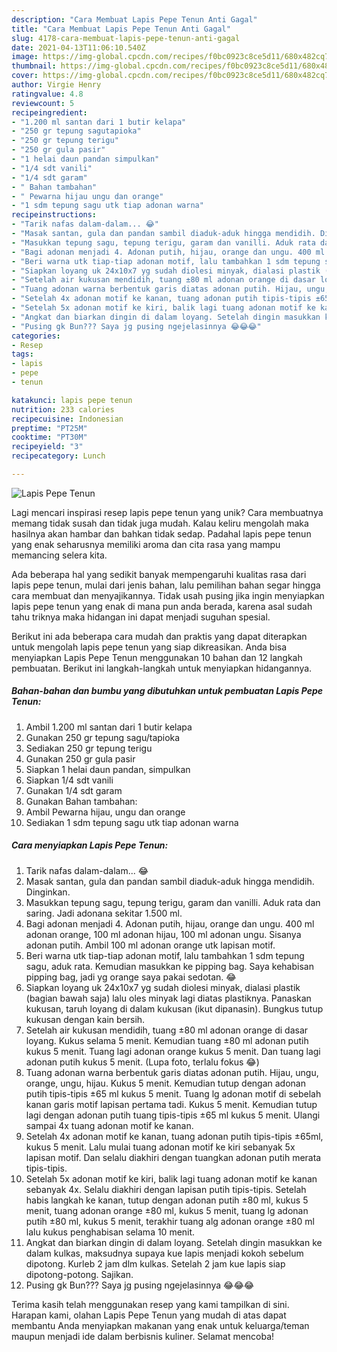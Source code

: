 ```yaml
---
description: "Cara Membuat Lapis Pepe Tenun Anti Gagal"
title: "Cara Membuat Lapis Pepe Tenun Anti Gagal"
slug: 4178-cara-membuat-lapis-pepe-tenun-anti-gagal
date: 2021-04-13T11:06:10.540Z
image: https://img-global.cpcdn.com/recipes/f0bc0923c8ce5d11/680x482cq70/lapis-pepe-tenun-foto-resep-utama.jpg
thumbnail: https://img-global.cpcdn.com/recipes/f0bc0923c8ce5d11/680x482cq70/lapis-pepe-tenun-foto-resep-utama.jpg
cover: https://img-global.cpcdn.com/recipes/f0bc0923c8ce5d11/680x482cq70/lapis-pepe-tenun-foto-resep-utama.jpg
author: Virgie Henry
ratingvalue: 4.8
reviewcount: 5
recipeingredient:
- "1.200 ml santan dari 1 butir kelapa"
- "250 gr tepung sagutapioka"
- "250 gr tepung terigu"
- "250 gr gula pasir"
- "1 helai daun pandan simpulkan"
- "1/4 sdt vanili"
- "1/4 sdt garam"
- " Bahan tambahan"
- " Pewarna hijau ungu dan orange"
- "1 sdm tepung sagu utk tiap adonan warna"
recipeinstructions:
- "Tarik nafas dalam-dalam... 😂"
- "Masak santan, gula dan pandan sambil diaduk-aduk hingga mendidih. Dinginkan."
- "Masukkan tepung sagu, tepung terigu, garam dan vanilli. Aduk rata dan saring. Jadi adonana sekitar 1.500 ml."
- "Bagi adonan menjadi 4. Adonan putih, hijau, orange dan ungu. 400 ml adonan orange, 100 ml adonan hijau, 100 ml adonan ungu. Sisanya adonan putih. Ambil 100 ml adonan orange utk lapisan motif."
- "Beri warna utk tiap-tiap adonan motif, lalu tambahkan 1 sdm tepung sagu, aduk rata. Kemudian masukkan ke pipping bag. Saya kehabisan pipping bag, jadi yg orange saya pakai sedotan. 😂"
- "Siapkan loyang uk 24x10x7 yg sudah diolesi minyak, dialasi plastik (bagian bawah saja) lalu oles minyak lagi diatas plastiknya. Panaskan kukusan, taruh loyang di dalam kukusan (ikut dipanasin). Bungkus tutup kukusan dengan kain bersih."
- "Setelah air kukusan mendidih, tuang ±80 ml adonan orange di dasar loyang. Kukus selama 5 menit. Kemudian tuang ±80 ml adonan putih kukus 5 menit. Tuang lagi adonan orange kukus 5 menit. Dan tuang lagi adonan putih kukus 5 menit. (Lupa foto, terlalu fokus 😂)"
- "Tuang adonan warna berbentuk garis diatas adonan putih. Hijau, ungu, orange, ungu, hijau. Kukus 5 menit. Kemudian tutup dengan adonan putih tipis-tipis ±65 ml kukus 5 menit. Tuang lg adonan motif di sebelah kanan garis motif lapisan pertama tadi. Kukus 5 menit. Kemudian tutup lagi dengan adonan putih tuang tipis-tipis ±65 ml kukus 5 menit. Ulangi sampai 4x tuang adonan motif ke kanan."
- "Setelah 4x adonan motif ke kanan, tuang adonan putih tipis-tipis ±65ml, kukus 5 menit. Lalu mulai tuang adonan motif ke kiri sebanyak 5x lapisan motif. Dan selalu diakhiri dengan tuangkan adonan putih merata tipis-tipis."
- "Setelah 5x adonan motif ke kiri, balik lagi tuang adonan motif ke kanan sebanyak 4x. Selalu diakhiri dengan lapisan putih tipis-tipis. Setelah habis langkah ke kanan, tutup dengan adonan putih ±80 ml, kukus 5 menit, tuang adonan orange ±80 ml, kukus 5 menit, tuang lg adonan putih ±80 ml, kukus 5 menit, terakhir tuang alg adonan orange ±80 ml lalu kukus penghabisan selama 10 menit."
- "Angkat dan biarkan dingin di dalam loyang. Setelah dingin masukkan ke dalam kulkas, maksudnya supaya kue lapis menjadi kokoh sebelum dipotong. Kurleb 2 jam dlm kulkas. Setelah 2 jam kue lapis siap dipotong-potong. Sajikan."
- "Pusing gk Bun??? Saya jg pusing ngejelasinnya 😂😂😂"
categories:
- Resep
tags:
- lapis
- pepe
- tenun

katakunci: lapis pepe tenun 
nutrition: 233 calories
recipecuisine: Indonesian
preptime: "PT25M"
cooktime: "PT30M"
recipeyield: "3"
recipecategory: Lunch

---
```



![Lapis Pepe Tenun](https://img-global.cpcdn.com/recipes/f0bc0923c8ce5d11/680x482cq70/lapis-pepe-tenun-foto-resep-utama.jpg)

Lagi mencari inspirasi resep lapis pepe tenun yang unik? Cara membuatnya memang tidak susah dan tidak juga mudah. Kalau keliru mengolah maka hasilnya akan hambar dan bahkan tidak sedap. Padahal lapis pepe tenun yang enak seharusnya memiliki aroma dan cita rasa yang mampu memancing selera kita.



Ada beberapa hal yang sedikit banyak mempengaruhi kualitas rasa dari lapis pepe tenun, mulai dari jenis bahan, lalu pemilihan bahan segar hingga cara membuat dan menyajikannya. Tidak usah pusing jika ingin menyiapkan lapis pepe tenun yang enak di mana pun anda berada, karena asal sudah tahu triknya maka hidangan ini dapat menjadi suguhan spesial.


Berikut ini ada beberapa cara mudah dan praktis yang dapat diterapkan untuk mengolah lapis pepe tenun yang siap dikreasikan. Anda bisa menyiapkan Lapis Pepe Tenun menggunakan 10 bahan dan 12 langkah pembuatan. Berikut ini langkah-langkah untuk menyiapkan hidangannya.

<!--inarticleads1-->

##### Bahan-bahan dan bumbu yang dibutuhkan untuk pembuatan Lapis Pepe Tenun:

1. Ambil 1.200 ml santan dari 1 butir kelapa
1. Gunakan 250 gr tepung sagu/tapioka
1. Sediakan 250 gr tepung terigu
1. Gunakan 250 gr gula pasir
1. Siapkan 1 helai daun pandan, simpulkan
1. Siapkan 1/4 sdt vanili
1. Gunakan 1/4 sdt garam
1. Gunakan  Bahan tambahan:
1. Ambil  Pewarna hijau, ungu dan orange
1. Sediakan 1 sdm tepung sagu utk tiap adonan warna




<!--inarticleads2-->

##### Cara menyiapkan Lapis Pepe Tenun:

1. Tarik nafas dalam-dalam... 😂
1. Masak santan, gula dan pandan sambil diaduk-aduk hingga mendidih. Dinginkan.
1. Masukkan tepung sagu, tepung terigu, garam dan vanilli. Aduk rata dan saring. Jadi adonana sekitar 1.500 ml.
1. Bagi adonan menjadi 4. Adonan putih, hijau, orange dan ungu. 400 ml adonan orange, 100 ml adonan hijau, 100 ml adonan ungu. Sisanya adonan putih. Ambil 100 ml adonan orange utk lapisan motif.
1. Beri warna utk tiap-tiap adonan motif, lalu tambahkan 1 sdm tepung sagu, aduk rata. Kemudian masukkan ke pipping bag. Saya kehabisan pipping bag, jadi yg orange saya pakai sedotan. 😂
1. Siapkan loyang uk 24x10x7 yg sudah diolesi minyak, dialasi plastik (bagian bawah saja) lalu oles minyak lagi diatas plastiknya. Panaskan kukusan, taruh loyang di dalam kukusan (ikut dipanasin). Bungkus tutup kukusan dengan kain bersih.
1. Setelah air kukusan mendidih, tuang ±80 ml adonan orange di dasar loyang. Kukus selama 5 menit. Kemudian tuang ±80 ml adonan putih kukus 5 menit. Tuang lagi adonan orange kukus 5 menit. Dan tuang lagi adonan putih kukus 5 menit. (Lupa foto, terlalu fokus 😂)
1. Tuang adonan warna berbentuk garis diatas adonan putih. Hijau, ungu, orange, ungu, hijau. Kukus 5 menit. Kemudian tutup dengan adonan putih tipis-tipis ±65 ml kukus 5 menit. Tuang lg adonan motif di sebelah kanan garis motif lapisan pertama tadi. Kukus 5 menit. Kemudian tutup lagi dengan adonan putih tuang tipis-tipis ±65 ml kukus 5 menit. Ulangi sampai 4x tuang adonan motif ke kanan.
1. Setelah 4x adonan motif ke kanan, tuang adonan putih tipis-tipis ±65ml, kukus 5 menit. Lalu mulai tuang adonan motif ke kiri sebanyak 5x lapisan motif. Dan selalu diakhiri dengan tuangkan adonan putih merata tipis-tipis.
1. Setelah 5x adonan motif ke kiri, balik lagi tuang adonan motif ke kanan sebanyak 4x. Selalu diakhiri dengan lapisan putih tipis-tipis. Setelah habis langkah ke kanan, tutup dengan adonan putih ±80 ml, kukus 5 menit, tuang adonan orange ±80 ml, kukus 5 menit, tuang lg adonan putih ±80 ml, kukus 5 menit, terakhir tuang alg adonan orange ±80 ml lalu kukus penghabisan selama 10 menit.
1. Angkat dan biarkan dingin di dalam loyang. Setelah dingin masukkan ke dalam kulkas, maksudnya supaya kue lapis menjadi kokoh sebelum dipotong. Kurleb 2 jam dlm kulkas. Setelah 2 jam kue lapis siap dipotong-potong. Sajikan.
1. Pusing gk Bun??? Saya jg pusing ngejelasinnya 😂😂😂




Terima kasih telah menggunakan resep yang kami tampilkan di sini. Harapan kami, olahan Lapis Pepe Tenun yang mudah di atas dapat membantu Anda menyiapkan makanan yang enak untuk keluarga/teman maupun menjadi ide dalam berbisnis kuliner. Selamat mencoba!
